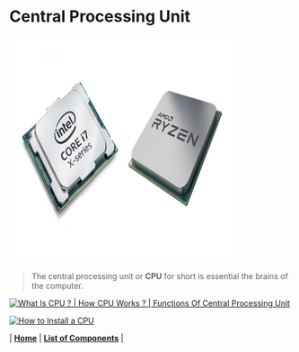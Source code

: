 # Central Processing Unit


<img src="https://github.com/Chogue7809/Computer-Architecture/blob/main/images/cpu.jpg" width="400" height="400">


>The central processing unit or **CPU** for short is essential the brains of the computer.


[![What Is CPU ? | How CPU Works ? | Functions Of Central Processing Unit](https://res.cloudinary.com/marcomontalbano/image/upload/v1639124517/video_to_markdown/images/youtube--lmDsCo6uV24-c05b58ac6eb4c4700831b2b3070cd403.jpg)](https://www.youtube.com/watch?v=lmDsCo6uV24 "What Is CPU ? | How CPU Works ? | Functions Of Central Processing Unit")



[![How to Install a CPU](https://res.cloudinary.com/marcomontalbano/image/upload/v1639124553/video_to_markdown/images/youtube--MyxDddDlfpc-c05b58ac6eb4c4700831b2b3070cd403.jpg)](https://www.youtube.com/watch?v=MyxDddDlfpc "How to Install a CPU")


| [**Home**](README.md) | [**List of Components**](listofcomponents.md) |
